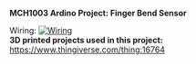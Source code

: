 **MCH1003 Ardino Project: Finger Bend Sensor** <br />

Wiring:
[![Wiring](https://rosaitty.s-ul.eu/8UHhq1D1 "Wiring")](https://rosaitty.s-ul.eu/8UHhq1D1 "Wiring")
<br />
**3D printed projects used in this project:** https://www.thingiverse.com/thing:16764
